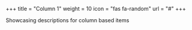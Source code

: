 +++
title = "Column 1"
weight = 10
icon = "fas fa-random"
url = "#"
+++

Showcasing descriptions for column based items

